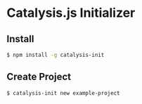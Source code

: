 # Catalysis.js Initializer

## Install

```bash
$ npm install -g catalysis-init
```

## Create Project

```bash
$ catalysis-init new example-project
```
